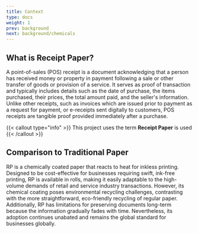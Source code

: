 ```yaml
---
title: Context 
type: docs
weight: 1
prev: background
next: background/chemicals
---
```


## What is Receipt Paper?

A point-of-sales (POS) receipt is a document acknowledging that a person has received money or property in payment following a sale or other transfer of goods or provision of a service. It serves as proof of transaction and typically includes details such as the date of purchase, the items purchased, their prices, the total amount paid, and the seller's information. Unlike other receipts, such as invoices which are issued prior to payment as a request for payment, or e-receipts sent digitally to customers, POS receipts are tangible proof provided immediately after a purchase.

{{< callout type="info" >}}
This project uses the term **Receipt Paper** is used 
{{< /callout >}}

## Comparison to Traditional Paper

RP is a chemically coated paper that reacts to heat for inkless printing. Designed to be cost-effective for businesses requiring swift, ink-free printing, RP is available in rolls, making it easily adaptable to the high-volume demands of retail and service industry transactions. However, its chemical coating poses environmental recycling challenges, contrasting with the more straightforward, eco-friendly recycling of regular paper. Additionally, RP has limitations for preserving documents long-term because the information gradually fades with time. Nevertheless, its adoption continues unabated and remains the global standard for businesses globally.

